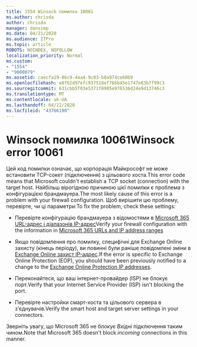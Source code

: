 ```yaml
---
title: 1554 Winsock помилка 10061
ms.author: chrisda
author: chrisda
manager: dansimp
ms.date: 04/21/2020
ms.audience: ITPro
ms.topic: article
ROBOTS: NOINDEX, NOFOLLOW
localization_priority: Normal
ms.custom:
- "1554"
- "9000079"
ms.assetid: caecfa19-86c9-4aa4-9c83-b8a974ce60b9
ms.openlocfilehash: e8f62d97efc937518ef766b45e1747e83b7f99c3
ms.sourcegitcommit: 631cbb5f03e5371f0995e976536d24e9d13746c3
ms.translationtype: MT
ms.contentlocale: uk-UA
ms.lasthandoff: 04/22/2020
ms.locfileid: "43766190"
---
```

# <a name="winsock-error-10061"></a><span data-ttu-id="265ec-102">Winsock помилка 10061</span><span class="sxs-lookup"><span data-stu-id="265ec-102">Winsock error 10061</span></span>

<span data-ttu-id="265ec-103">Цей код помилки означає, що корпорація Майкрософт не може встановити TCP-сокет (підключення) з цільового хоста.</span><span class="sxs-lookup"><span data-stu-id="265ec-103">This error code means that Microsoft couldn't establish a TCP socket (connection) with the target host.</span></span> <span data-ttu-id="265ec-104">Найбільш вірогідною причиною цієї помилки є проблема з конфігурацією брандмауера.</span><span class="sxs-lookup"><span data-stu-id="265ec-104">The most likely cause of this error is a problem with your firewall configuration.</span></span> <span data-ttu-id="265ec-105">Щоб вирішити цю проблему, перевірте, чи ці параметри:</span><span class="sxs-lookup"><span data-stu-id="265ec-105">To fix the problem, check these settings:</span></span>

- <span data-ttu-id="265ec-106">Перевірте конфігурацію брандмауера з відомостями в [Microsoft 365 URL-адрес і діапазонів IP-адрес](https://docs.microsoft.com/office365/enterprise/urls-and-ip-address-ranges)</span><span class="sxs-lookup"><span data-stu-id="265ec-106">Verify your firewall configuration with the information in [Microsoft 365 URLs and IP address ranges](https://docs.microsoft.com/office365/enterprise/urls-and-ip-address-ranges)</span></span>

- <span data-ttu-id="265ec-107">Якщо повідомлення про помилку, специфічні для Exchange Online захисту (кінець періоду), ви повинні були раніше повідомлені зміни в [Exchange Online захист IP-адрес](https://docs.microsoft.com/office365/SecurityCompliance/eop/exchange-online-protection-ip-addresses).</span><span class="sxs-lookup"><span data-stu-id="265ec-107">If the error is specific to Exchange Online Protection (EOP), you should have been previously notified to a change to the [Exchange Online Protection IP addresses](https://docs.microsoft.com/office365/SecurityCompliance/eop/exchange-online-protection-ip-addresses).</span></span>

- <span data-ttu-id="265ec-108">Переконайтеся, що ваш інтернет-провайдер (ISP) не блокує порт.</span><span class="sxs-lookup"><span data-stu-id="265ec-108">Verify that your Internet Service Provider (ISP) isn't blocking the port.</span></span>

- <span data-ttu-id="265ec-109">Перевірте настройки смарт-хоста та цільового сервера в з'єднувачів.</span><span class="sxs-lookup"><span data-stu-id="265ec-109">Verify the smart host and target server settings in your connectors.</span></span>

<span data-ttu-id="265ec-110">Зверніть увагу, що Microsoft 365 не блокує *Вхідні* підключення таким чином.</span><span class="sxs-lookup"><span data-stu-id="265ec-110">Note that Microsoft 365 doesn't block *incoming* connections in this manner.</span></span>
